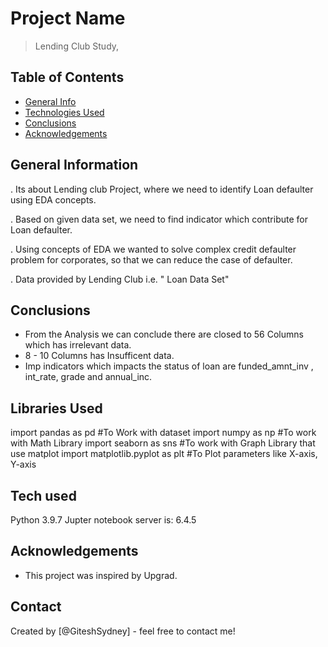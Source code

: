 # Project Name
> Lending Club Study, 


## Table of Contents
* [General Info](#general-information)
* [Technologies Used](#technologies-used)
* [Conclusions](#conclusions)
* [Acknowledgements](#acknowledgements)

## General Information
. Its about Lending club Project, where we need to identify Loan defaulter using EDA concepts.

. Based on given data set, we need to find indicator which contribute for Loan defaulter.

. Using concepts of EDA we wanted to solve complex credit defaulter problem for corporates, so that we can reduce the case of defaulter.

. Data provided by Lending Club i.e. " Loan Data Set"

## Conclusions
-  From the Analysis we can conclude there are closed to 56 Columns which has irrelevant data.
-  8 - 10 Columns has Insufficent data.
-  Imp indicators which impacts the status of loan are funded_amnt_inv , int_rate, grade and annual_inc.

## Libraries  Used
import pandas as pd  #To Work with dataset
import numpy as np #To work with Math Library
import seaborn as sns #To work with Graph Library that use matplot
import matplotlib.pyplot as plt #To Plot parameters like X-axis, Y-axis

## Tech used 

Python 3.9.7
Jupter notebook server is: 6.4.5

<!-- As the libraries versions keep on changing, it is recommended to mention the version of library used in this project -->

## Acknowledgements
- This project was inspired by Upgrad.

## Contact
Created by [@GiteshSydney] - feel free to contact me!
